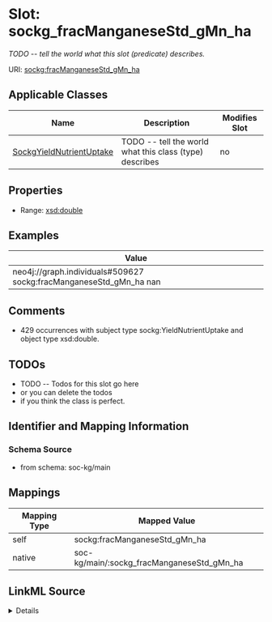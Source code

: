 

# Slot: sockg_fracManganeseStd_gMn_ha


_TODO -- tell the world what this slot (predicate) describes._





URI: [sockg:fracManganeseStd_gMn_ha](http://www.semanticweb.org/sockg/ontologies/2024/0/soil-carbon-ontology/fracManganeseStd_gMn_ha)



<!-- no inheritance hierarchy -->





## Applicable Classes

| Name | Description | Modifies Slot |
| --- | --- | --- |
| [SockgYieldNutrientUptake](../classes/SockgYieldNutrientUptake.md) | TODO -- tell the world what this class (type) describes |  no  |







## Properties

* Range: [xsd:double](http://www.w3.org/2001/XMLSchema#double)






## Examples

| Value |
| --- |
| neo4j://graph.individuals#509627 sockg:fracManganeseStd_gMn_ha nan |

## Comments

* 429 occurrences with subject type sockg:YieldNutrientUptake and object type xsd:double.

## TODOs

* TODO -- Todos for this slot go here
* or you can delete the todos
* if you think the class is perfect.

## Identifier and Mapping Information







### Schema Source


* from schema: soc-kg/main




## Mappings

| Mapping Type | Mapped Value |
| ---  | ---  |
| self | sockg:fracManganeseStd_gMn_ha |
| native | soc-kg/main/:sockg_fracManganeseStd_gMn_ha |




## LinkML Source

<details>
```yaml
name: sockg_fracManganeseStd_gMn_ha
description: TODO -- tell the world what this slot (predicate) describes.
todos:
- TODO -- Todos for this slot go here
- or you can delete the todos
- if you think the class is perfect.
comments:
- 429 occurrences with subject type sockg:YieldNutrientUptake and object type xsd:double.
examples:
- value: neo4j://graph.individuals#509627 sockg:fracManganeseStd_gMn_ha nan
from_schema: soc-kg/main
rank: 1000
slot_uri: sockg:fracManganeseStd_gMn_ha
alias: sockg_fracManganeseStd_gMn_ha
domain_of:
- sockg_YieldNutrientUptake
range: double

```
</details>
